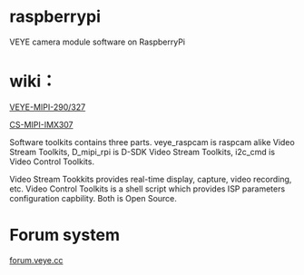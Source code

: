 # raspberrypi
VEYE camera module software on RaspberryPi

# wiki：
[VEYE-MIPI-290/327](http://wiki.veye.cc/index.php/VEYE-MIPI-290/327_index)

[CS-MIPI-IMX307](http://wiki.veye.cc/index.php/CS-MIPI-IMX307_STARVIS_Module_index)

Software toolkits contains three parts. veye_raspcam is raspcam alike Video Stream Toolkits, D_mipi_rpi is D-SDK Video Stream Toolkits, i2c_cmd is Video Control Toolkits.

Video Stream Tookkits provides real-time display, capture, video recording, etc.
Video Control Toolkits is a shell script which provides ISP parameters configuration capbility.
Both is Open Source.

# Forum system
[forum.veye.cc](http://forum.veye.cc)



